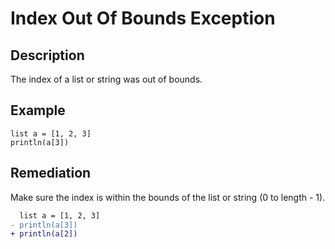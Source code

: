 # Index Out Of Bounds Exception

## Description

The index of a list or string was out of bounds.

## Example

```step
list a = [1, 2, 3]
println(a[3])
```

## Remediation

Make sure the index is within the bounds of the list or string (0 to length - 1).

```diff
  list a = [1, 2, 3]
- println(a[3])
+ println(a[2])
```
